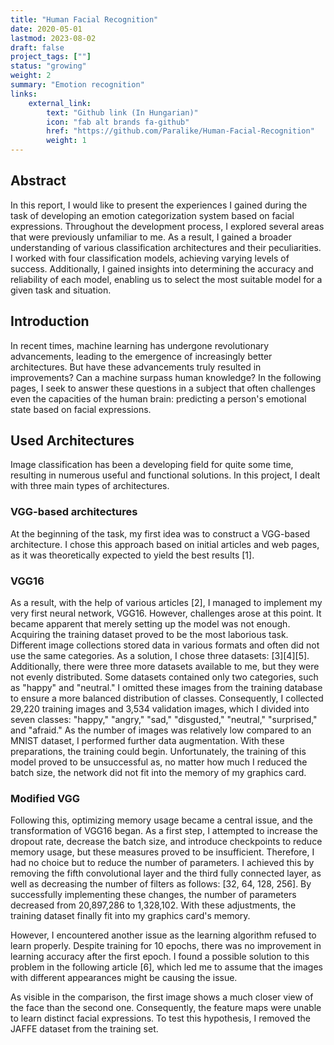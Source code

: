 ```yaml
---
title: "Human Facial Recognition"
date: 2020-05-01
lastmod: 2023-08-02
draft: false
project_tags: [""]
status: "growing"
weight: 2
summary: "Emotion recognition"
links:
    external_link:
        text: "Github link (In Hungarian)"
        icon: "fab alt brands fa-github"
        href: "https://github.com/Paralike/Human-Facial-Recognition"
        weight: 1
---
```

## Abstract

In this report, I would like to present the experiences I gained during the task of developing an emotion categorization system based on facial expressions. Throughout the development process, I explored several areas that were previously unfamiliar to me. As a result, I gained a broader understanding of various classification architectures and their peculiarities. I worked with four classification models, achieving varying levels of success. Additionally, I gained insights into determining the accuracy and reliability of each model, enabling us to select the most suitable model for a given task and situation.

## Introduction
In recent times, machine learning has undergone revolutionary advancements, leading to the emergence of increasingly better architectures. But have these advancements truly resulted in improvements? Can a machine surpass human knowledge? In the following pages, I seek to answer these questions in a subject that often challenges even the capacities of the human brain: predicting a person's emotional state based on facial expressions.

## Used Architectures
Image classification has been a developing field for quite some time, resulting in numerous useful and functional solutions. In this project, I dealt with three main types of architectures.

### VGG-based architectures
At the beginning of the task, my first idea was to construct a VGG-based architecture. I chose this approach based on initial articles and web pages, as it was theoretically expected to yield the best results [1].

### VGG16
As a result, with the help of various articles [2], I managed to implement my very first neural network, VGG16. However, challenges arose at this point. It became apparent that merely setting up the model was not enough. Acquiring the training dataset proved to be the most laborious task. Different image collections stored data in various formats and often did not use the same categories. As a solution, I chose three datasets: [3][4][5]. Additionally, there were three more datasets available to me, but they were not evenly distributed. Some datasets contained only two categories, such as "happy" and "neutral." I omitted these images from the training database to ensure a more balanced distribution of classes. Consequently, I collected 29,220 training images and 3,534 validation images, which I divided into seven classes: "happy," "angry," "sad," "disgusted," "neutral," "surprised," and "afraid." As the number of images was relatively low compared to an MNIST dataset, I performed further data augmentation. With these preparations, the training could begin. Unfortunately, the training of this model proved to be unsuccessful as, no matter how much I reduced the batch size, the network did not fit into the memory of my graphics card.

### Modified VGG
Following this, optimizing memory usage became a central issue, and the transformation of VGG16 began. As a first step, I attempted to increase the dropout rate, decrease the batch size, and introduce checkpoints to reduce memory usage, but these measures proved to be insufficient. Therefore, I had no choice but to reduce the number of parameters. I achieved this by removing the fifth convolutional layer and the third fully connected layer, as well as decreasing the number of filters as follows: [32, 64, 128, 256]. By successfully implementing these changes, the number of parameters decreased from 20,897,286 to 1,328,102. With these adjustments, the training dataset finally fit into my graphics card's memory.

However, I encountered another issue as the learning algorithm refused to learn properly. Despite training for 10 epochs, there was no improvement in learning accuracy after the first epoch. I found a possible solution to this problem in the following article [6], which led me to assume that the images with different appearances might be causing the issue.

As visible in the comparison, the first image shows a much closer view of the face than the second one. Consequently, the feature maps were unable to learn distinct facial expressions. To test this hypothesis, I removed the JAFFE dataset from the training set.
